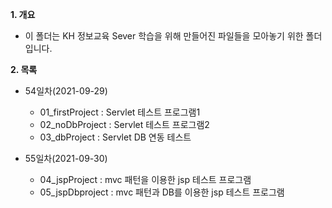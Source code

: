 **1. 개요**
- 이 폴더는 KH 정보교육 Sever 학습을 위해 만들어진 파일들을 모아놓기 위한 폴더입니다.

**2. 목록**
- 54일차(2021-09-29)
  - 01_firstProject : Servlet 테스트 프로그램1
  - 02_noDbProject : Servlet 테스트 프로그램2
  - 03_dbProject : Servlet DB 연동 테스트

- 55일차(2021-09-30)
  - 04_jspProject : mvc 패턴을 이용한 jsp 테스트 프로그램
  - 05_jspDbproject : mvc 패턴과 DB를 이용한 jsp 테스트 프로그램
